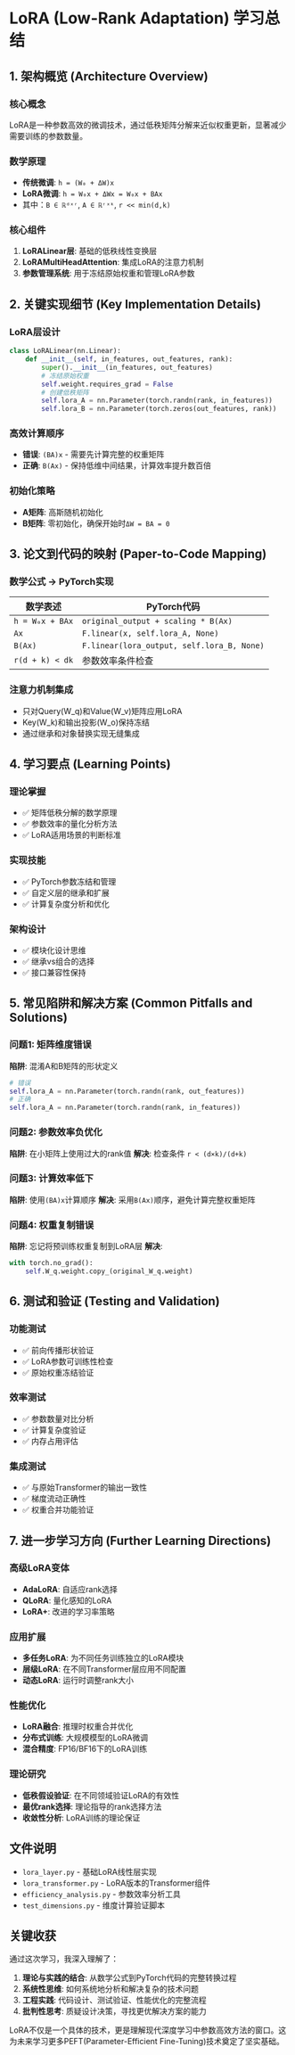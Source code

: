 # LoRA (Low-Rank Adaptation) 学习总结

## 1. 架构概览 (Architecture Overview)

### 核心概念
LoRA是一种参数高效的微调技术，通过低秩矩阵分解来近似权重更新，显著减少需要训练的参数数量。

### 数学原理
- **传统微调**: `h = (W₀ + ΔW)x`
- **LoRA微调**: `h = W₀x + ΔWx = W₀x + BAx`
- 其中：`B ∈ ℝᵈˣʳ`, `A ∈ ℝʳˣᵏ`, `r << min(d,k)`

### 核心组件
1. **LoRALinear层**: 基础的低秩线性变换层
2. **LoRAMultiHeadAttention**: 集成LoRA的注意力机制
3. **参数管理系统**: 用于冻结原始权重和管理LoRA参数

## 2. 关键实现细节 (Key Implementation Details)

### LoRA层设计
```python
class LoRALinear(nn.Linear):
    def __init__(self, in_features, out_features, rank):
        super().__init__(in_features, out_features)
        # 冻结原始权重
        self.weight.requires_grad = False
        # 创建低秩矩阵
        self.lora_A = nn.Parameter(torch.randn(rank, in_features))
        self.lora_B = nn.Parameter(torch.zeros(out_features, rank))
```

### 高效计算顺序
- **错误**: `(BA)x` - 需要先计算完整的权重矩阵
- **正确**: `B(Ax)` - 保持低维中间结果，计算效率提升数百倍

### 初始化策略
- **A矩阵**: 高斯随机初始化
- **B矩阵**: 零初始化，确保开始时`ΔW = BA = 0`

## 3. 论文到代码的映射 (Paper-to-Code Mapping)

### 数学公式 → PyTorch实现
| 数学表述 | PyTorch代码 |
|----------|-------------|
| `h = W₀x + BAx` | `original_output + scaling * B(Ax)` |
| `Ax` | `F.linear(x, self.lora_A, None)` |
| `B(Ax)` | `F.linear(lora_output, self.lora_B, None)` |
| `r(d + k) < dk` | 参数效率条件检查 |

### 注意力机制集成
- 只对Query(W_q)和Value(W_v)矩阵应用LoRA
- Key(W_k)和输出投影(W_o)保持冻结
- 通过继承和对象替换实现无缝集成

## 4. 学习要点 (Learning Points)

### 理论掌握
- ✅ 矩阵低秩分解的数学原理
- ✅ 参数效率的量化分析方法
- ✅ LoRA适用场景的判断标准

### 实现技能
- ✅ PyTorch参数冻结和管理
- ✅ 自定义层的继承和扩展
- ✅ 计算复杂度分析和优化

### 架构设计
- ✅ 模块化设计思维
- ✅ 继承vs组合的选择
- ✅ 接口兼容性保持

## 5. 常见陷阱和解决方案 (Common Pitfalls and Solutions)

### 问题1: 矩阵维度错误
**陷阱**: 混淆A和B矩阵的形状定义
```python
# 错误
self.lora_A = nn.Parameter(torch.randn(rank, out_features))
# 正确  
self.lora_A = nn.Parameter(torch.randn(rank, in_features))
```

### 问题2: 参数效率负优化
**陷阱**: 在小矩阵上使用过大的rank值
**解决**: 检查条件 `r < (d×k)/(d+k)`

### 问题3: 计算效率低下
**陷阱**: 使用`(BA)x`计算顺序
**解决**: 采用`B(Ax)`顺序，避免计算完整权重矩阵

### 问题4: 权重复制错误
**陷阱**: 忘记将预训练权重复制到LoRA层
**解决**: 
```python
with torch.no_grad():
    self.W_q.weight.copy_(original_W_q.weight)
```

## 6. 测试和验证 (Testing and Validation)

### 功能测试
- ✅ 前向传播形状验证
- ✅ LoRA参数可训练性检查
- ✅ 原始权重冻结验证

### 效率测试
- ✅ 参数数量对比分析
- ✅ 计算复杂度验证
- ✅ 内存占用评估

### 集成测试
- ✅ 与原始Transformer的输出一致性
- ✅ 梯度流动正确性
- ✅ 权重合并功能验证

## 7. 进一步学习方向 (Further Learning Directions)

### 高级LoRA变体
- **AdaLoRA**: 自适应rank选择
- **QLoRA**: 量化感知的LoRA
- **LoRA+**: 改进的学习率策略

### 应用扩展
- **多任务LoRA**: 为不同任务训练独立的LoRA模块
- **层级LoRA**: 在不同Transformer层应用不同配置
- **动态LoRA**: 运行时调整rank大小

### 性能优化
- **LoRA融合**: 推理时权重合并优化
- **分布式训练**: 大规模模型的LoRA微调
- **混合精度**: FP16/BF16下的LoRA训练

### 理论研究
- **低秩假设验证**: 在不同领域验证LoRA的有效性
- **最优rank选择**: 理论指导的rank选择方法
- **收敛性分析**: LoRA训练的理论保证

## 文件说明

- `lora_layer.py` - 基础LoRA线性层实现
- `lora_transformer.py` - LoRA版本的Transformer组件
- `efficiency_analysis.py` - 参数效率分析工具
- `test_dimensions.py` - 维度计算验证脚本

## 关键收获

通过这次学习，我深入理解了：
1. **理论与实践的结合**: 从数学公式到PyTorch代码的完整转换过程
2. **系统性思维**: 如何系统地分析和解决复杂的技术问题
3. **工程实践**: 代码设计、测试验证、性能优化的完整流程
4. **批判性思考**: 质疑设计决策，寻找更优解决方案的能力

LoRA不仅是一个具体的技术，更是理解现代深度学习中参数高效方法的窗口。这为未来学习更多PEFT(Parameter-Efficient Fine-Tuning)技术奠定了坚实基础。 